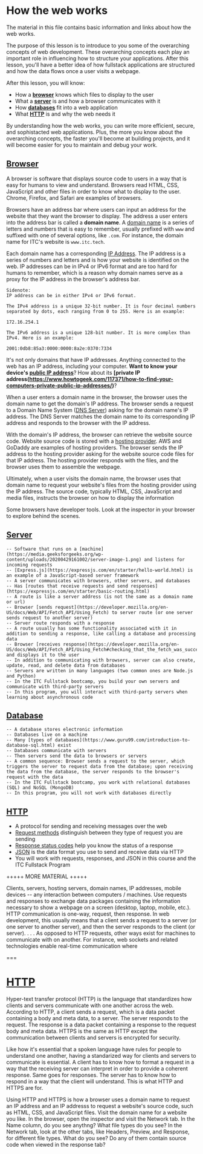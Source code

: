 # How the web works

The material in this file contains basic information and links about how the web works. 

The purpose of this lesson is to introduce to you some of the overarching concepts of web development. These overarching concepts each play an important role in influencing how to structure your applications. After this lesson, you'll have a better idea of how fullstack applications are structured and how the data flows once a user visits a webpage.

After this lesson, you will know:

- How a [**browser**](#browser) knows which files to display to the user     
- What a [**server**](#server) is and how a browser communicates with it  
- How [**databases**](#database) fit into a web application  
- What [**HTTP**](#http) is and why the web needs it  

By understanding how the web works, you can write more efficient, secure, and sophistacted web applications. Plus, the more you know about the overarching concepts, the faster you'll become at building projects, and it will become easier for you to maintain and debug your work.  

## [Browser](#browser)  

A browser is software that displays source code to users in a way that is easy for humans to view and understand. Browsers read HTML, CSS, JavaScript and other files in order to know what to display to the user. Chrome, Firefox, and Safari are examples of browsers.  

Browsers have an address bar where users can input an address for the website that they want the browser to display. The address a user enters into the address bar is called a **domain name**. A [domain name](https://en.wikipedia.org/wiki/Domain_name) is a series of letters and numbers that is easy to remember, usually prefixed with `www` and suffixed with one of several options, like `.com`. For instance, the domain name for ITC's website is `www.itc.tech`.  

Each domain name has a corresponding [IP Address](https://en.wikipedia.org/wiki/IP_address). The IP address is a series of numbers and letters and is how your website is identified on the web. IP addresses can be in IPv4 or IPv6 format and are too hard for humans to remember, which is a reason why domain names serve as a proxy for the IP address in the browser's address bar. 

```
Sidenote:
IP address can be in either IPv4 or IPv6 format. 

The IPv4 address is a unique 32-bit number. It is four decimal numbers separated by dots, each ranging from 0 to 255. Here is an example: 

172.16.254.1 

The IPv6 address is a unique 128-bit number. It is more complex than IPv4. Here is an example: 

2001:0db8:85a3:0000:0000:8a2e:0370:7334
```      

It's not only domains that have IP addresses. Anything connected to the web has an IP address, including your computer. **Want to know your device's [public IP address](https://www.whatismyip.com/dns-lookup/)**? How about its **[private IP address(https://www.howtogeek.com/117371/how-to-find-your-computers-private-public-ip-addresses/)**? 

When a user enters a domain name in the browser, the browser uses the domain name to get the domain's IP address. The browser sends a request to a Domain Name System ([DNS Server](https://en.wikipedia.org/wiki/Domain_Name_System)) asking for the domain name's IP address. The DNS Server matches the domain name to its corresponding IP address and responds to the browser with the IP address.

With the domain's IP address, the browser can retrieve the website source code. Website source code is stored with a [hosting provider](https://en.wikipedia.org/wiki/Web_hosting_service). AWS and GoDaddy are examples of hosting providers. The browser sends the IP address to the hosting provider asking for the website source code files for that IP address. The hosting provider responds with the files, and the browser uses them to assemble the webpage. 

Ultimately, when a user visits the domain name, the browser uses that domain name to request your website's files from the hosting provider using the IP address. The source code, typically HTML, CSS, JavaScript and media files, instructs the browser on how to display the information     

Some browsers have developer tools. Look at the inspector in your browser to explore behind the scenes.  

## [Server](#server)   

    -- Software that runs on a [machine](https://media.geeksforgeeks.org/wp-content/uploads/20200429161002/server-image-1.png) and listens for incoming requests   
    -- [Express.js](https://expressjs.com/en/starter/hello-world.html) is an example of a JavaScript-based server framework  
    -- A server communicates with browsers, other servers, and databases  
    -- Has [routes that receive requests and send responses](https://expressjs.com/en/starter/basic-routing.html)  
    -- A route is like a server address (is not the same as a domain name or url)  
    -- Browser [sends request](https://developer.mozilla.org/en-US/docs/Web/API/Fetch_API/Using_Fetch) to server route (or one server sends request to another server)  
    -- Server route responds with a response  
    -- A route usually has some functionality associated with it in addition to sending a response, like calling a database and processing data  
    -- Browser [receives response](https://developer.mozilla.org/en-US/docs/Web/API/Fetch_API/Using_Fetch#checking_that_the_fetch_was_successful) and displays it to the user  
    -- In addition to communicating with browsers, server can also create, update, read, and delete data from databases  
    -- Servers are written in many languages (two common ones are Node.js and Python)  
    -- In the ITC Fullstack bootcamp, you build your own servers and communicate with third-party servers  
    -- In this program, you will interact with third-party servers when learning about asynchronous code  
## [Database](#database)  
    -- A database stores electronic information  
    -- Databases live on a machine  
    -- Many [types of databases](https://www.guru99.com/introduction-to-database-sql.html) exist  
    -- Databases communicate with servers  
    -- Then servers send the data to browsers or servers  
    -- A common sequence: Browser sends a request to the server, which triggers the server to request data from the database; upon receiving the data from the database, the server responds to the browser's request with the data   
    -- In the ITC Fullstack bootcamp, you work with relational databases (SQL) and NoSQL (MongoDB)  
    -- In this program, you will not work with databases directly  
 
 ## [HTTP](#http)  
   - A protocol for sending and receiving messages over the web  
   - [Request methods](https://www.w3schools.com/tags/ref_httpmethods.asp) distinguish between they type of request you are sending  
   - [Response status codes](https://developer.mozilla.org/en-US/docs/Web/HTTP/Status) help you know the status of a response  
   - [JSON](https://www.w3schools.com/whatis/whatis_json.asp) is the data format you use to send and receive data via HTTP  
   - You will work with requests, responses, and JSON in this course and the ITC Fullstack Program  
  

+++++ MORE MATERIAL +++++


Clients, servers, hosting servers, domain names, IP addresses, mobile devices -- any interaction between computers / machines. Use requests and responses to exchange data packages containing the information necessary to show a webpage on a screen (desktop, laptop, mobile, etc.). HTTP communication is one-way, request, then response. In web development, this usually means that a client sends a request to a server (or one server to another server), and then the server responds to the client (or server).  . . . As opposed to HTTP requests, other ways exist for machines to communicate with on another. For instance, web sockets and related technologies enable real-time communication where 



===



# [HTTP](#http)

Hyper-text transfer protocol (HTTP) is the language that standardizes how clients and servers communicate with one another across the web. According to HTTP, a client sends a request, which is a data packet containing a body and meta data, to a server. The server responds to the request. The response is a data packet containing a response to the request body and meta data. HTTPS is the same as HTTP except the communication between clients and servers is encrypted for security. 

Like how it's essential that a spoken language have rules for people to understand one another, having a standarized way for clients and servers to communicate is essential. A client has to know how to format a request in a way that the receiving server can interpret in order to provide a coherent response. Same goes for responses. The server has to know how to respond in a way that the client will understand. This is what HTTP and HTTPS are for.

Using HTTP and HTTPS is how a browser uses a domain name to request an IP address and an IP addresss to request a website's source code, such as HTML, CSS, and JavaScript files. Visit the domain name for a website you like. In the browser, open the inspector and visit the Network tab. In the Name column, do you see anythng? What file types do you see? In the Network tab, look at the other tabs, like Headers, Preview, and Response, for different file types. What do you see? Do any of them contain source code when viewed in the response tab?



